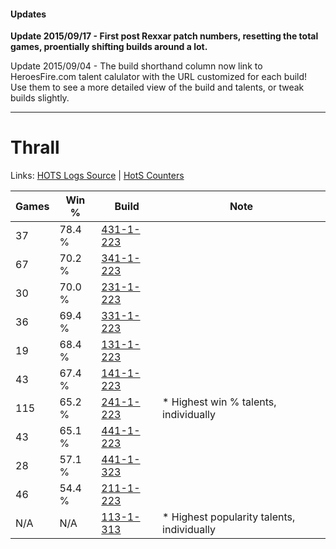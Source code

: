 #### Updates
**Update 2015/09/17 - First post Rexxar patch numbers, resetting the total games, proentially shifting builds around a lot.**

Update 2015/09/04 - The build shorthand column now link to HeroesFire.com talent calulator with the URL customized for each build!  
Use them to see a more detailed view of the build and talents, or tweak builds slightly.

***

# Thrall

Links: [HOTS Logs Source](https://www.hotslogs.com/Sitewide/HeroDetails?Hero=Thrall) | [HotS Counters](http://hotscounters.com/#/hero/Thrall)

Games  | Win %  | Build     | Note
-----  | -----  | -----     | ----
37     | 78.4 % | [431-1-223](http://www.heroesfire.com/hots/talent-calculator/thrall#sbyt) | 
67     | 70.2 % | [341-1-223](http://www.heroesfire.com/hots/talent-calculator/thrall#pAEN) | 
30     | 70.0 % | [231-1-223](http://www.heroesfire.com/hots/talent-calculator/thrall#kzgt) | 
36     | 69.4 % | [331-1-223](http://www.heroesfire.com/hots/talent-calculator/thrall#onpt) | 
19     | 68.4 % | [131-1-223](http://www.heroesfire.com/hots/talent-calculator/thrall#h9Xt) | 
43     | 67.4 % | [141-1-223](http://www.heroesfire.com/hots/talent-calculator/thrall#hXyN) | 
115    | 65.2 % | [241-1-223](http://www.heroesfire.com/hots/talent-calculator/thrall#lM5N) | * Highest win % talents, individually
43     | 65.1 % | [441-1-223](http://www.heroesfire.com/hots/talent-calculator/thrall#s-NN) | 
28     | 57.1 % | [441-1-323](http://www.heroesfire.com/hots/talent-calculator/thrall#s-Ox) | 
46     | 54.4 % | [211-1-223](http://www.heroesfire.com/hots/talent-calculator/thrall#kCrt) | 
N/A    | N/A    | [113-1-313](http://www.heroesfire.com/hots/talent-calculator/thrall#gTcn) | * Highest popularity talents, individually
